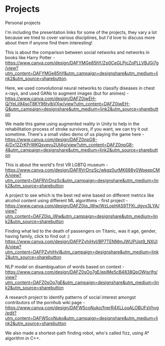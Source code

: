 # Projects
Personal projects

I'm including the presentation links for some of the projects, they vary a lot because we tried to cover various disciplines, but I'd love to discuss more about them if anyone find them interesting!  
  
This is about the comparison between social networks and networks in books like Harry Potter - https://www.canva.com/design/DAFYMGe85hY/Zp0CeGLPjcZpPLLVBJGj7g/view?utm_content=DAFYMGe85hY&utm_campaign=designshare&utm_medium=link2&utm_source=sharebutton.  
  
  
Here, we used convolutional neural networks to classify diseases in chest x-rays, and used GANs to augment images (but for animes) - https://www.canva.com/design/DAFZ0iwEH-Q/YeLii94soT8KY96tvlbVXw/view?utm_content=DAFZ0iwEH-Q&utm_campaign=designshare&utm_medium=link2&utm_source=sharebutton
  
  
We made this game using augmented reality in Unity to help in the rehabilitation process of stroke survivors, if you want, we can try it out sometime. There's a small video demo of us playing the game here - https://www.canva.com/design/DAFZ0npG8-4/Dx12ZrKPrWKQsvevu2Ut4g/view?utm_content=DAFZ0npG8-4&utm_campaign=designshare&utm_medium=link2&utm_source=sharebutton
  
This is about the world's first VR LGBTQ museum - https://www.canva.com/design/DAFRVrDnzSc/wkgz0urMK688y0WpeepCMA/view?utm_content=DAFRVrDnzSc&utm_campaign=designshare&utm_medium=link2&utm_source=sharebutton
  
A project to see which is the best red wine based on different metrics like alcohol content using different ML algorithms - first project - https://www.canva.com/design/DAFZ0iq_iWw/WzLopHAS9TFKi_dgyx3LYA/view?utm_content=DAFZ0iq_iWw&utm_campaign=designshare&utm_medium=link2&utm_source=sharebutton
  
Finding what led to the death of passengers on Titanic, was it age, gender, having family, click to find out :) https://www.canva.com/design/DAFPZyhiHvI/BP7TENMmJWUPUpt9_NXUlA/view?utm_content=DAFPZyhiHvI&utm_campaign=designshare&utm_medium=link2&utm_source=sharebutton
  
NLP model on disambiguation of words based on context - https://www.canva.com/design/DAFZ0sOo7gE/eplMe5cB4838QpOWjsrIfg/view?utm_content=DAFZ0sOo7gE&utm_campaign=designshare&utm_medium=link2&utm_source=sharebutton
  
A research project to identify patterns of social interest amongst contributors of the pornhub wiki page - https://www.canva.com/design/DAFW5coNuko/fnerR4XLLooALOBUFsVhvg/edit?utm_content=DAFW5coNuko&utm_campaign=designshare&utm_medium=link2&utm_source=sharebutton
  
We also made a shortest-path finding robot, who's called fizz, using A* algorithm in C++.

